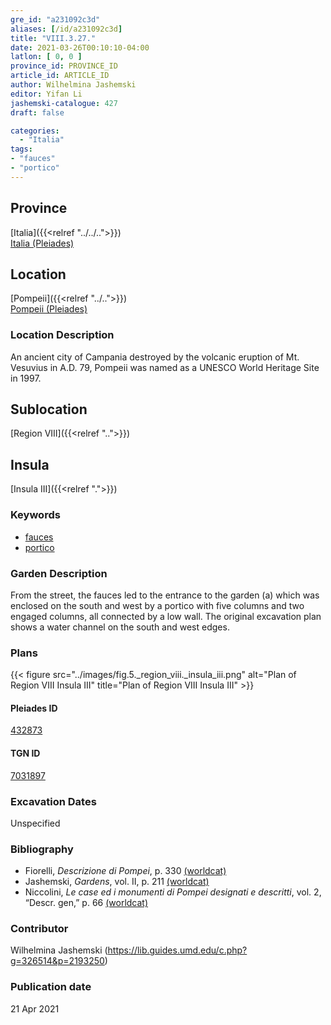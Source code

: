 ```yaml
---
gre_id: "a231092c3d"
aliases: [/id/a231092c3d]
title: "VIII.3.27."
date: 2021-03-26T00:10:10-04:00
latlon: [ 0, 0 ]
province_id: PROVINCE_ID
article_id: ARTICLE_ID
author: Wilhelmina Jashemski
editor: Yifan Li
jashemski-catalogue: 427
draft: false

categories:
  - "Italia"
tags:
- "fauces"
- "portico"
---
```


## Province
[Italia]({{<relref "../../..">}}) \
[Italia (Pleiades)](https://pleiades.stoa.org/places/1052)

## Location
[Pompeii]({{<relref "../..">}}) \
[Pompeii (Pleiades)](https://pleiades.stoa.org/places/433032)

### Location Description
An ancient city of Campania destroyed by the volcanic eruption of Mt. Vesuvius in A.D. 79, Pompeii was named as a UNESCO World Heritage Site in 1997.

## Sublocation
[Region VIII]({{<relref "..">}})

## Insula
[Insula III]({{<relref ".">}})

### Keywords
 - [fauces](http://vocab.getty.edu/page/aat/300004298)
 - [portico](http://vocab.getty.edu/page/aat/300004145)

### Garden Description
From the street, the fauces led to the entrance to the garden (a) which was enclosed on the south and west by a portico with five columns and two engaged columns, all connected by a low wall. The original excavation plan shows a water channel on the south and west edges.

### Plans
{{< figure src="../images/fig.5._region_viii._insula_iii.png" alt="Plan of Region VIII Insula III" title="Plan of Region VIII Insula III" >}}

#### Pleiades ID
[432873](https://pleiades.stoa.org/places/538911200)

#### TGN ID
[7031897](http://vocab.getty.edu/page/tgn/2053030)

###  Excavation Dates
Unspecified


### Bibliography
* Fiorelli, *Descrizione di Pompei*, p. 330 [(worldcat)](http://www.worldcat.org/oclc/252039996)
* Jashemski, *Gardens*, vol. II, p. 211 [(worldcat)](http://www.worldcat.org/oclc/1113367431)
* Niccolini, *Le case ed i monumenti di Pompei designati e descritti*, vol. 2, “Descr. gen,” p. 66 [(worldcat)](http://www.worldcat.org/oclc/906755593)

### Contributor
Wilhelmina Jashemski (https://lib.guides.umd.edu/c.php?g=326514&p=2193250)

### Publication date

21 Apr 2021
